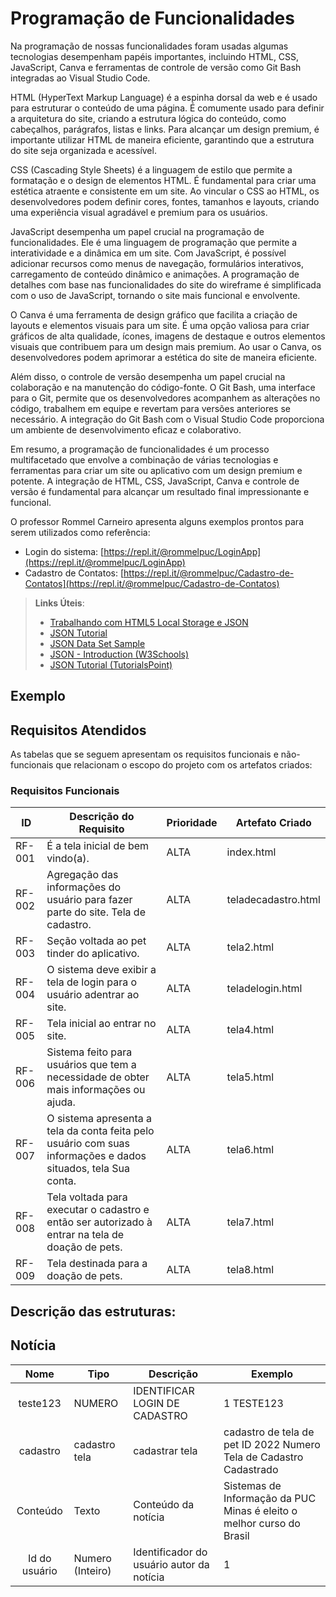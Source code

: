 # Programação de Funcionalidades

Na programação de nossas funcionalidades foram usadas algumas tecnologias desempenham papéis importantes, incluindo HTML, CSS, JavaScript, Canva e ferramentas de controle de versão como Git Bash integradas ao Visual Studio Code.

HTML (HyperText Markup Language) é a espinha dorsal da web e é usado para estruturar o conteúdo de uma página. É comumente usado para definir a arquitetura do site, criando a estrutura lógica do conteúdo, como cabeçalhos, parágrafos, listas e links. Para alcançar um design premium, é importante utilizar HTML de maneira eficiente, garantindo que a estrutura do site seja organizada e acessível.

CSS (Cascading Style Sheets) é a linguagem de estilo que permite a formatação e o design de elementos HTML. É fundamental para criar uma estética atraente e consistente em um site. Ao vincular o CSS ao HTML, os desenvolvedores podem definir cores, fontes, tamanhos e layouts, criando uma experiência visual agradável e premium para os usuários.

JavaScript desempenha um papel crucial na programação de funcionalidades. Ele é uma linguagem de programação que permite a interatividade e a dinâmica em um site. Com JavaScript, é possível adicionar recursos como menus de navegação, formulários interativos, carregamento de conteúdo dinâmico e animações. A programação de detalhes com base nas funcionalidades do site do wireframe é simplificada com o uso de JavaScript, tornando o site mais funcional e envolvente.

O Canva é uma ferramenta de design gráfico que facilita a criação de layouts e elementos visuais para um site. É uma opção valiosa para criar gráficos de alta qualidade, ícones, imagens de destaque e outros elementos visuais que contribuem para um design mais premium. Ao usar o Canva, os desenvolvedores podem aprimorar a estética do site de maneira eficiente.

Além disso, o controle de versão desempenha um papel crucial na colaboração e na manutenção do código-fonte. O Git Bash, uma interface para o Git, permite que os desenvolvedores acompanhem as alterações no código, trabalhem em equipe e revertam para versões anteriores se necessário. A integração do Git Bash com o Visual Studio Code proporciona um ambiente de desenvolvimento eficaz e colaborativo.

Em resumo, a programação de funcionalidades é um processo multifacetado que envolve a combinação de várias tecnologias e ferramentas para criar um site ou aplicativo com um design premium e potente. A integração de HTML, CSS, JavaScript, Canva e controle de versão é fundamental para alcançar um resultado final impressionante e funcional.

O professor Rommel Carneiro apresenta alguns exemplos prontos para serem utilizados como referência:
- Login do sistema: [https://repl.it/@rommelpuc/LoginApp](https://repl.it/@rommelpuc/LoginApp) 
- Cadastro de Contatos: [https://repl.it/@rommelpuc/Cadastro-de-Contatos](https://repl.it/@rommelpuc/Cadastro-de-Contatos)


> **Links Úteis**:
>
> - [Trabalhando com HTML5 Local Storage e JSON](https://www.devmedia.com.br/trabalhando-com-html5-local-storage-e-json/29045)
> - [JSON Tutorial](https://www.w3resource.com/JSON)
> - [JSON Data Set Sample](https://opensource.adobe.com/Spry/samples/data_region/JSONDataSetSample.html)
> - [JSON - Introduction (W3Schools)](https://www.w3schools.com/js/js_json_intro.asp)
> - [JSON Tutorial (TutorialsPoint)](https://www.tutorialspoint.com/json/index.htm)

## Exemplo

## Requisitos Atendidos

As tabelas que se seguem apresentam os requisitos funcionais e não-funcionais que relacionam o escopo do projeto com os artefatos criados:

### Requisitos Funcionais



|ID    | Descrição do Requisito | Prioridade | Artefato Criado |
|------|------------------------|------------|-----------------|
|RF-001| É a tela inicial de bem vindo(a). | ALTA | index.html |
|RF-002| Agregação das informações do usuário para fazer parte do site. Tela de cadastro. | ALTA | teladecadastro.html  |
|RF-003| Seção voltada ao pet tinder do aplicativo. | ALTA | tela2.html |
|RF-004| O sistema deve exibir a tela de login para o usuário adentrar ao site. | ALTA | teladelogin.html |
|RF-005| Tela inicial ao entrar no site. | ALTA | tela4.html
|RF-006| Sistema feito para usuários que tem a necessidade de obter mais informações ou ajuda. | ALTA | tela5.html |
|RF-007| O sistema apresenta a tela da conta feita pelo usuário com suas informações e dados situados, tela Sua conta.  | ALTA | tela6.html |
|RF-008| Tela voltada para executar o cadastro e então ser autorizado à entrar na tela de doação de pets. | ALTA | tela7.html |
|RF-009| Tela destinada para a doação de pets. | ALTA | tela8.html |

 


## Descrição das estruturas:

## Notícia
|  **Nome**      | **Tipo**          | **Descrição**                             | **Exemplo**                                    |
|:--------------:|-------------------|-------------------------------------------|------------------------------------------------|
| teste123        | NUMERO  | IDENTIFICAR LOGIN DE CADASTRO            | 1                 TESTE123                             |
| cadastro         | cadastro tela             | cadastrar tela                         |cadastro de tela de pet                                ID 2022           Numero               Tela de Cadastro                          Cadastrado
| Conteúdo       | Texto             | Conteúdo da notícia                       | Sistemas de Informação da PUC Minas é eleito o melhor curso do Brasil                            |
| Id do usuário  | Numero (Inteiro)  | Identificador do usuário autor da notícia | 1                                              |

